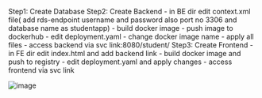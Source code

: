 Step1: Create Database
Step2: Create Backend
      - in BE dir edit context.xml file( add rds-endpoint username and password also port no 3306 and database name as studentapp)
      - build docker image
      - push image to dockerhub
      - edit deployment.yaml
      - change docker image name
      - apply all files
      - access backend via svc link:8080/student/
Step3: Create Frontend
      - in FE dir edit index.html and add backend link 
      - build docker image and push to registry
      - edit deployment.yaml and apply changes
      - access frontend via svc link

   ![image](https://github.com/user-attachments/assets/21432a9b-8229-4ee8-8c48-21c2d54be50e)

